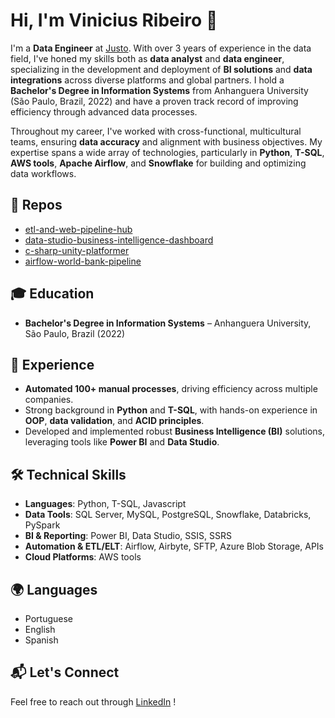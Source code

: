 # Hi, I'm Vinicius Ribeiro 👋

I'm a **Data Engineer** at [Justo](https://justo.mx/). With over 3 years of experience in the data field, I've honed my skills both as  **data analyst** and **data engineer**, specializing in the development and deployment of **BI solutions** and **data integrations** across diverse platforms and global partners. I hold a **Bachelor's Degree in Information Systems** from Anhanguera University (São Paulo, Brazil, 2022) and have a proven track record of improving efficiency through advanced data processes.

Throughout my career, I've worked with cross-functional, multicultural teams, ensuring **data accuracy** and alignment with business objectives. My expertise spans a wide array of technologies, particularly in **Python**, **T-SQL**, **AWS tools**, **Apache Airflow**, and **Snowflake** for building and optimizing data workflows.

## 📁 **Repos**
- [etl-and-web-pipeline-hub](https://github.com/ribeiro-vs/etl-and-web-pipeline-hub)
- [data-studio-business-intelligence-dashboard](https://github.com/ribeiro-vs/data-studio-business-intelligence-dashboard)
- [c-sharp-unity-platformer](https://github.com/ribeiro-vs/c-sharp-unity-platformer)
- [airflow-world-bank-pipeline](https://github.com/ribeiro-vs/airflow-world-bank-pipeline)

## 🎓 **Education**
- **Bachelor's Degree in Information Systems** – Anhanguera University, São Paulo, Brazil (2022)

## 💼 **Experience**
- **Automated 100+ manual processes**, driving efficiency across multiple companies.
- Strong background in **Python** and **T-SQL**, with hands-on experience in **OOP**, **data validation**, and **ACID principles**.
- Developed and implemented robust **Business Intelligence (BI)** solutions, leveraging tools like **Power BI** and **Data Studio**.

## 🛠️ **Technical Skills**
- **Languages**: Python, T-SQL, Javascript
- **Data Tools**: SQL Server, MySQL, PostgreSQL, Snowflake, Databricks, PySpark
- **BI & Reporting**: Power BI, Data Studio, SSIS, SSRS
- **Automation & ETL/ELT**: Airflow, Airbyte, SFTP, Azure Blob Storage, APIs
- **Cloud Platforms**: AWS tools

## 🌍 **Languages**
- Portuguese
- English
- Spanish

## 📬 **Let's Connect**
Feel free to reach out through [LinkedIn](https://www.linkedin.com/in/vinicius-ribeiro1/) !

